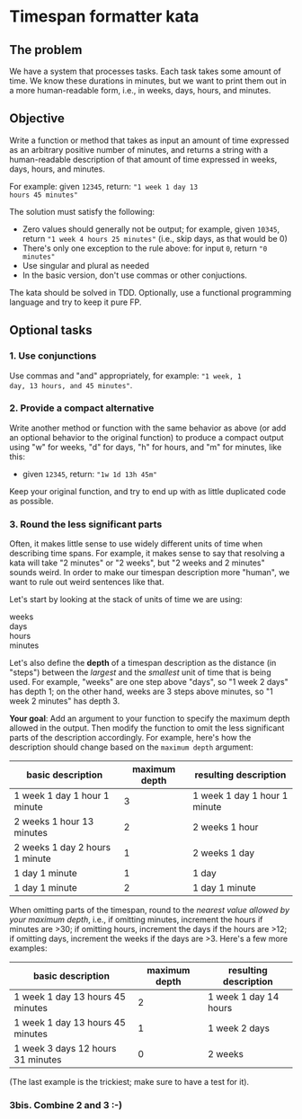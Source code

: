 # Timespan formatter kata

## The problem

We have a system that processes tasks. Each task takes some amount of time. We know these durations in minutes, but we want to print them out in a more human-readable form, i.e., in weeks, days, hours, and minutes.

## Objective

Write a function or method that takes as input an amount of time expressed as an arbitrary positive number of minutes, and returns a string with a human-readable description of that amount of time expressed in weeks, days, hours, and minutes.

For example: given <code>12345</code>, return: <code>"1 week 1 day 13 hours 45 minutes"</code>

The solution must satisfy the following:

* Zero values should generally not be output; for example, given <code>10345</code>, return <code>"1 week 4 hours 25 minutes"</code> (i.e., skip days, as that would be 0)
* There's only one exception to the rule above: for input <code>0</code>, return <code>"0 minutes"</code>
* Use singular and plural as needed
* In the basic version, don't use commas or other conjuctions.

The kata should be solved in TDD. Optionally, use a functional programming language and try to keep it pure FP.

## Optional tasks

### 1. Use conjunctions

Use commas and "and" appropriately, for example: <code>"1 week, 1 day, 13 hours, and 45 minutes"</code>.

### 2. Provide a compact alternative

Write another method or function with the same behavior as above (or add an optional behavior to the original function) to produce a compact output using "w" for weeks, "d" for days, "h" for hours, and "m" for minutes, like this:

* given <code>12345</code>, return: <code>"1w 1d 13h 45m"</code>

Keep your original function, and try to end up with as little duplicated code as possible.

### 3. Round the less significant parts
Often, it makes little sense to use widely different units of time when describing time spans. For example, it makes sense to say that resolving a kata will take "2 minutes" or "2 weeks", but "2 weeks and 2 minutes" sounds weird. In order to make our timespan description more "human", we want to rule out weird sentences like that.

Let's start by looking at the stack of units of time we are using:

weeks<br>
days<br>
hours<br> 
minutes

Let's also define the **depth** of a timespan description as the distance (in "steps") between the *largest* and 
the *smallest* unit of time that is being used. For example, "weeks" are one step above "days", so "1 week 2 days" has depth 1; on the other hand, weeks are 3 steps above minutes, so "1 week 2 minutes" has depth 3.

**Your goal**: Add an argument to your function to specify the maximum depth allowed in the output. Then modify the function to omit the less significant parts of the description accordingly. For example, here's how the description should change based on the <code>maximum depth</code> argument:

basic description | maximum depth | resulting description
------------------|---------------|----------------------
1 week 1 day 1 hour 1 minute | 3 | 1 week 1 day 1 hour 1 minute
2 weeks 1 hour 13 minutes | 2 | 2 weeks 1 hour 
2 weeks 1 day 2 hours 1 minute | 1 | 2 weeks 1 day
1 day 1 minute | 1 | 1 day 
1 day 1 minute | 2 | 1 day 1 minute 

When omitting parts of the timespan, round to the *nearest value allowed by your maximum depth*, i.e., if omitting minutes, increment the hours if minutes are >30; if omitting hours, increment the days if the hours are >12; if omitting days, increment the weeks if the days are >3. Here's a few more examples:

basic description | maximum depth | resulting description
------------------|---------------|----------------------
1 week 1 day 13 hours 45 minutes | 2 | 1 week 1 day 14 hours
1 week 1 day 13 hours 45 minutes | 1 | 1 week 2 days
1 week 3 days 12 hours 31 minutes | 0 | 2 weeks

(The last example is the trickiest; make sure to have a test for it).

### 3bis. Combine 2 and 3 :-)
